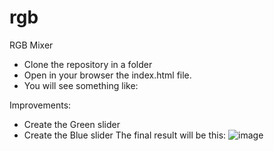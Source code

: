 # rgb
RGB Mixer

- Clone the repository in a folder
- Open in your browser the index.html file.
- You will see something like:


Improvements:
- Create the Green slider
- Create the Blue slider
The final result will be this:
![image](https://user-images.githubusercontent.com/18519298/130883386-4584a572-4d26-4da7-ad1b-24e4d191e1c9.png)
